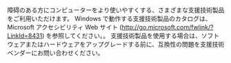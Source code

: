 <Token xmlns:xlink="http://www.w3.org/1999/xlink">障碍のある方にコンピューターをより使いやすくする、さまざまな支援技術製品をご利用いただけます。 Windows で動作する支援技術製品のカタログは、 <externalLink xmlns="http://ddue.schemas.microsoft.com/authoring/2003/5"><linkText>Microsoft アクセシビリティ Web サイト </linkText><linkUri>(http://go.microsoft.com/fwlink/?LinkId=8431) を参照してください。</linkUri></externalLink>。 支援技術製品を使用する場合は、ソフトウェアまたはハードウェアをアップグレードする前に、互換性の問題を支援技術ベンダーにお問い合わせください。</Token>

<!--HONumber=May16_HO1-->


